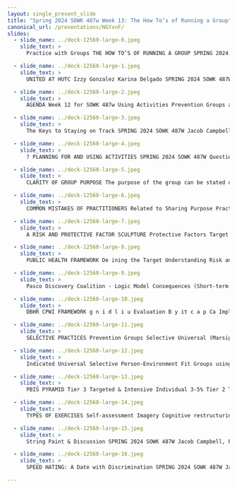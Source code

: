 ```yaml
---
layout: single_present_slide
title: "Spring 2024 SOWK 487w Week 13: The How To’s of Running a Group"
canonical_url: /presentations/NGYxnF/
slides:
  - slide_name: ../deck-12560-large-0.jpeg
    slide_text: >
      Practice with Groups THE HOW TO’S OF RUNNING A GROUP SPRING 2024 SOWK 487W Jacob Campbell, Ph.D. LICSW HERITAGE UNIVERSITY

  - slide_name: ../deck-12560-large-1.jpeg
    slide_text: >
      UNITED AT HUTC Izzy Gonzalez Karina Delgado SPRING 2024 SOWK 487W Jacob Campbell, Ph.D. LICSW HERITAGE UNIVERSITY

  - slide_name: ../deck-12560-large-2.jpeg
    slide_text: >
      AGENDA Week 12 for SOWK 487w Using Activities Prevention Groups and Public Health Model Examples of group exercises SPRING 2024 SOWK 487W Jacob Campbell, Ph.D. LICSW HERITAGE UNIVERSITY

  - slide_name: ../deck-12560-large-3.jpeg
    slide_text: >
      The Keys to Staying on Track SPRING 2024 SOWK 487W Jacob Campbell, Ph.D. LICSW HERITAGE UNIVERSITY

  - slide_name: ../deck-12560-large-4.jpeg
    slide_text: >
      ? PLANNING FOR AND USING ACTIVITIES SPRING 2024 SOWK 487W Questions to Consider How prescriptive should the activity be? How is the activity regulated or controlled? What are the relationship demands or levels of interaction required? What is the level of competence required? (International Association of Social Work Groups & Malekoff, n.d.) Jacob Campbell, Ph.D. LICSW HERITAGE UNIVERSITY

  - slide_name: ../deck-12560-large-5.jpeg
    slide_text: >
      CLARITY OF GROUP PURPOSE The purpose of the group can be stated clearly and concisely by both clients and the worker The stated purpose is the same for both clients and the worker, even if they might express it in different words The purpose is speci ic enough to provide direction and implications for group content a clearly de ined purpose is the powerful ally of group workers and members alike. It is crucial to the success of the groups with which we work. The purpose is speci ic enough so that both clients and the worker will know when it has been achieved (p. 106) (Kurland & Salmon, 2006, p. 107) f f f SPRING 2024 SOWK 487W Jacob Campbell, Ph.D. LICSW HERITAGE UNIVERSITY

  - slide_name: ../deck-12560-large-6.jpeg
    slide_text: >
      COMMON MISTAKES OF PRACTITIONERS Related to Sharing Purpose Practitioners promote a group purpose without adequate consideration of client need. Practitioners confuse group purpose with group content. Practitioners state group purpose at such a high level of generality that it is vague and meaningless and, therefore, provides little direction for the group. Practitioners are reluctant to share with the members their perceptions and ideas about the group’s purpose. Practitioners function with a hidden purpose in mind that they do not share with the group. Practitioners do not understand purpose as a dynamic, evolving concept that changes over the life of the group. Instead, they view Purpose as static and ixed. (Kurland & Salmon, 2006, p. 108) Jacob Campbell, Ph.D. LICSW f SPRING 2024 SOWK 487W HERITAGE UNIVERSITY

  - slide_name: ../deck-12560-large-7.jpeg
    slide_text: >
      A RISK AND PROTECTIVE FACTOR SCULPTURE Protective Factors Target Risk Factors SPRING 2024 SOWK 487W Jacob Campbell, Ph.D. LICSW (Hawkins & Catalano, 2004) HERITAGE UNIVERSITY

  - slide_name: ../deck-12560-large-8.jpeg
    slide_text: >
      PUBLIC HEALTH FRAMEWORK De ining the Target Understanding Risk and Protection Interrupting Risk and Building Protection Assessing the E ectiveness of Prevention ff f SPRING 2024 SOWK 487W Jacob Campbell, Ph.D. LICSW HERITAGE UNIVERSITY

  - slide_name: ../deck-12560-large-9.jpeg
    slide_text: >
      Pasco Discovery Coalition - Logic Model Consequences (Short-term and Longterm Outcomes) Consumption Intervening Variables term outcomes) (Including R/P Factors) (Long-term/Short- Current & Problem Drinking (HYS R/P) Alcohol Laws: Youth Delinquency (HYS/JJ Perception of Enforcement) Interactions with antisocial peers (10th grade) Underage and Problem/Heavy Drinking (10th grade) Any Underage Drinking (10th grade 30-day use) (Enforcement; Penalties; Regulations; Perception) Alcohol Availability: (Social Access) Community Norms Perception of Risk Perception of Harm (HYS R/P factors) Poor Family Management: (Cultural & Social Norm) Extreme Economic Deprivation SPRING 2024 SOWK 487W Local Conditions and Contributing Factors Strategies & Local Implementation Primary source from family, friends PDC Annual Key Leader Contract Services Underage Drinking parties common Youth Fighting Weapon Carrying Alcohol Access/Availability Understanding local laws & policies Teenage drinking common Friends Use Drugs Academic Failure Family Management (Unsure of community laws and policies) Provide Informational Meetings Community Café s Town Halls Law enforcement policy modification Lifeskills Youth Leadership/Clubs (Mentoring, After School & Faith-based) Parenting Wisely Incredible Years Love & Logic Jacob Campbell, Ph.D. LICSW Evaluation Plan Coalition: Annual Coalition Survey Sustainability Documentation Public Awareness: Process measures; Community Profile Survey; Managing for Parents of Young Children surveys Environmental Strategies: Process measures and/or community survey; HYS Prevention/ Intervention Services: Program pre/post; Family Norms Direct Services: outcome measures; Managing for Parents of Young Children; HYS HERITAGE UNIVERSITY

  - slide_name: ../deck-12560-large-10.jpeg
    slide_text: >
      DBHR CPWI FRAMEWORK g n i d l i u Evaluation B y it c a p Ca Implementation Planing Assessment Getting Started SPRING 2024 SOWK 487W Jacob Campbell, Ph.D. LICSW HERITAGE UNIVERSITY

  - slide_name: ../deck-12560-large-11.jpeg
    slide_text: >
      SELECTIVE PRACTICES Prevention Groups Selective Universal (Marsiglia & Kiehne, 2017)

  - slide_name: ../deck-12560-large-12.jpeg
    slide_text: >
      Indicated Universal Selective Person-Environment Fit Groups using cognitive behavioral approach to improve person in the environment it Human Development Interventions should be built on research-based knowledge of human development Culturally Competent Practice Cultural Humility which are focused on needs that have been demonstrated or require a higher level of support SELECTIVE PRACTICES Prevention Groups f (Marsiglia & Kiehne, 2017)

  - slide_name: ../deck-12560-large-13.jpeg
    slide_text: >
      PBIS PYRAMID Tier 3 Targeted & Intensive Individual 3-5% Tier 2 Tier 1 SPRING 2024 SOWK 487W Jacob Campbell, Ph.D. LICSW Selected Groups 10-20% Universal 75-85% HERITAGE UNIVERSITY

  - slide_name: ../deck-12560-large-14.jpeg
    slide_text: >
      TYPES OF EXERCISES Self-assessment Imagery Cognitive restructuring Body awareness Homework “ The exercise needs to be appropriate for the age and experience levels of participants to ensure that participants have suf icient developmental resources to bene it from the experience. Congruence between the dimensions addressed in the didactic component and the dimensions experienced in the Role-playing exercise is essential. (Furr, 2000, p. 38) Jacob Campbell, Ph.D. LICSW f f SPRING 2024 SOWK 487W HERITAGE UNIVERSITY

  - slide_name: ../deck-12560-large-15.jpeg
    slide_text: >
      String Paint & Discussion SPRING 2024 SOWK 487W Jacob Campbell, Ph.D. LICSW HERITAGE UNIVERSITY

  - slide_name: ../deck-12560-large-16.jpeg
    slide_text: >
      SPEED HATING: A Date with Discrimination SPRING 2024 SOWK 487W Jacob Campbell, Ph.D. LICSW HERITAGE UNIVERSITY

---
```

